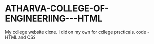 # ATHARVA-COLLEGE-OF-ENGINEERIING---HTML
My college website clone. I did on my own for college practicals. code - HTML and CSS

